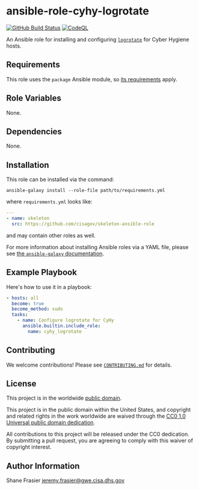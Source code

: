 # ansible-role-cyhy-logrotate #

[![GitHub Build Status](https://github.com/cisagov/ansible-role-cyhy-logrotate/workflows/build/badge.svg)](https://github.com/cisagov/ansible-role-cyhy-logrotate/actions)
[![CodeQL](https://github.com/cisagov/ansible-role-cyhy-logrotate/workflows/CodeQL/badge.svg)](https://github.com/cisagov/ansible-role-cyhy-logrotate/actions/workflows/codeql-analysis.yml)

An Ansible role for installing and configuring
[`logrotate`](https://github.com/logrotate/logrotate) for Cyber
Hygiene hosts.

## Requirements ##

This role uses the `package` Ansible module, so [its
requirements](https://docs.ansible.com/ansible/latest/modules/package_module.html#requirements)
apply.

## Role Variables ##

None.

<!--
| Variable | Description | Default | Required |
|----------|-------------|---------|----------|
| optional_variable | Describe its purpose. | `default_value` | No |
| required_variable | Describe its purpose. | n/a | Yes |
-->

## Dependencies ##

None.

## Installation ##

This role can be installed via the command:

```console
ansible-galaxy install --role-file path/to/requirements.yml
```

where `requirements.yml` looks like:

```yaml
---
- name: skeleton
  src: https://github.com/cisagov/skeleton-ansible-role
```

and may contain other roles as well.

For more information about installing Ansible roles via a YAML file,
please see [the `ansible-galaxy`
documentation](https://docs.ansible.com/ansible/latest/galaxy/user_guide.html#installing-multiple-roles-from-a-file).

## Example Playbook ##

Here's how to use it in a playbook:

```yaml
- hosts: all
  become: true
  become_method: sudo
  tasks:
    - name: Configure logrotate for CyHy
      ansible.builtin.include_role:
        name: cyhy_logrotate
```

## Contributing ##

We welcome contributions!  Please see [`CONTRIBUTING.md`](CONTRIBUTING.md) for
details.

## License ##

This project is in the worldwide [public domain](LICENSE).

This project is in the public domain within the United States, and
copyright and related rights in the work worldwide are waived through
the [CC0 1.0 Universal public domain
dedication](https://creativecommons.org/publicdomain/zero/1.0/).

All contributions to this project will be released under the CC0
dedication. By submitting a pull request, you are agreeing to comply
with this waiver of copyright interest.

## Author Information ##

Shane Frasier <jeremy.frasier@gwe.cisa.dhs.gov>
